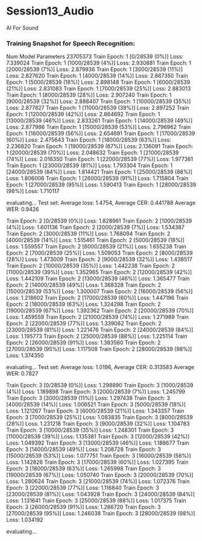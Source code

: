 # Session13_Audio
AI For Sound



### Training Snapshot for Speech Recognition:


Num Model Parameters 23705373
Train Epoch: 1 [0/28539 (0%)]	Loss: 7.339024
Train Epoch: 1 [1000/28539 (4%)]	Loss: 2.930881
Train Epoch: 1 [2000/28539 (7%)]	Loss: 2.879936
Train Epoch: 1 [3000/28539 (11%)]	Loss: 2.827620
Train Epoch: 1 [4000/28539 (14%)]	Loss: 2.867350
Train Epoch: 1 [5000/28539 (18%)]	Loss: 2.898148
Train Epoch: 1 [6000/28539 (21%)]	Loss: 2.831083
Train Epoch: 1 [7000/28539 (25%)]	Loss: 2.883013
Train Epoch: 1 [8000/28539 (28%)]	Loss: 2.907240
Train Epoch: 1 [9000/28539 (32%)]	Loss: 2.888407
Train Epoch: 1 [10000/28539 (35%)]	Loss: 2.877827
Train Epoch: 1 [11000/28539 (39%)]	Loss: 2.897252
Train Epoch: 1 [12000/28539 (42%)]	Loss: 2.864692
Train Epoch: 1 [13000/28539 (46%)]	Loss: 2.833261
Train Epoch: 1 [14000/28539 (49%)]	Loss: 2.877986
Train Epoch: 1 [15000/28539 (53%)]	Loss: 2.796962
Train Epoch: 1 [16000/28539 (56%)]	Loss: 2.654691
Train Epoch: 1 [17000/28539 (60%)]	Loss: 2.475643
Train Epoch: 1 [18000/28539 (63%)]	Loss: 2.236820
Train Epoch: 1 [19000/28539 (67%)]	Loss: 2.136091
Train Epoch: 1 [20000/28539 (70%)]	Loss: 2.048632
Train Epoch: 1 [21000/28539 (74%)]	Loss: 2.018350
Train Epoch: 1 [22000/28539 (77%)]	Loss: 1.977361
Train Epoch: 1 [23000/28539 (81%)]	Loss: 1.793304
Train Epoch: 1 [24000/28539 (84%)]	Loss: 1.814421
Train Epoch: 1 [25000/28539 (88%)]	Loss: 1.806006
Train Epoch: 1 [26000/28539 (91%)]	Loss: 1.715804
Train Epoch: 1 [27000/28539 (95%)]	Loss: 1.590413
Train Epoch: 1 [28000/28539 (98%)]	Loss: 1.710117

evaluating...
Test set: Average loss: 1.4754, Average CER: 0.441788 Average WER: 0.9426

Train Epoch: 2 [0/28539 (0%)]	Loss: 1.828961
Train Epoch: 2 [1000/28539 (4%)]	Loss: 1.601136
Train Epoch: 2 [2000/28539 (7%)]	Loss: 1.534387
Train Epoch: 2 [3000/28539 (11%)]	Loss: 1.768094
Train Epoch: 2 [4000/28539 (14%)]	Loss: 1.515461
Train Epoch: 2 [5000/28539 (18%)]	Loss: 1.559557
Train Epoch: 2 [6000/28539 (21%)]	Loss: 1.655238
Train Epoch: 2 [7000/28539 (25%)]	Loss: 1.509053
Train Epoch: 2 [8000/28539 (28%)]	Loss: 1.473009
Train Epoch: 2 [9000/28539 (32%)]	Loss: 1.438517
Train Epoch: 2 [10000/28539 (35%)]	Loss: 1.442238
Train Epoch: 2 [11000/28539 (39%)]	Loss: 1.352965
Train Epoch: 2 [12000/28539 (42%)]	Loss: 1.442109
Train Epoch: 2 [13000/28539 (46%)]	Loss: 1.365477
Train Epoch: 2 [14000/28539 (49%)]	Loss: 1.368328
Train Epoch: 2 [15000/28539 (53%)]	Loss: 1.300007
Train Epoch: 2 [16000/28539 (56%)]	Loss: 1.218602
Train Epoch: 2 [17000/28539 (60%)]	Loss: 1.447196
Train Epoch: 2 [18000/28539 (63%)]	Loss: 1.324298
Train Epoch: 2 [19000/28539 (67%)]	Loss: 1.392362
Train Epoch: 2 [20000/28539 (70%)]	Loss: 1.459559
Train Epoch: 2 [21000/28539 (74%)]	Loss: 1.271989
Train Epoch: 2 [22000/28539 (77%)]	Loss: 1.339062
Train Epoch: 2 [23000/28539 (81%)]	Loss: 1.221476
Train Epoch: 2 [24000/28539 (84%)]	Loss: 1.195773
Train Epoch: 2 [25000/28539 (88%)]	Loss: 1.225114
Train Epoch: 2 [26000/28539 (91%)]	Loss: 1.383560
Train Epoch: 2 [27000/28539 (95%)]	Loss: 1.117508
Train Epoch: 2 [28000/28539 (98%)]	Loss: 1.374350

evaluating...
Test set: Average loss: 1.0196, Average CER: 0.313583 Average WER: 0.7827

Train Epoch: 3 [0/28539 (0%)]	Loss: 1.298890
Train Epoch: 3 [1000/28539 (4%)]	Loss: 1.189898
Train Epoch: 3 [2000/28539 (7%)]	Loss: 1.245799
Train Epoch: 3 [3000/28539 (11%)]	Loss: 1.297438
Train Epoch: 3 [4000/28539 (14%)]	Loss: 1.006521
Train Epoch: 3 [5000/28539 (18%)]	Loss: 1.121267
Train Epoch: 3 [6000/28539 (21%)]	Loss: 1.343357
Train Epoch: 3 [7000/28539 (25%)]	Loss: 1.083835
Train Epoch: 3 [8000/28539 (28%)]	Loss: 1.231218
Train Epoch: 3 [9000/28539 (32%)]	Loss: 1.104783
Train Epoch: 3 [10000/28539 (35%)]	Loss: 1.248301
Train Epoch: 3 [11000/28539 (39%)]	Loss: 1.135381
Train Epoch: 3 [12000/28539 (42%)]	Loss: 1.049392
Train Epoch: 3 [13000/28539 (46%)]	Loss: 1.188677
Train Epoch: 3 [14000/28539 (49%)]	Loss: 1.208728
Train Epoch: 3 [15000/28539 (53%)]	Loss: 1.077751
Train Epoch: 3 [16000/28539 (56%)]	Loss: 1.142826
Train Epoch: 3 [17000/28539 (60%)]	Loss: 1.027395
Train Epoch: 3 [18000/28539 (63%)]	Loss: 1.265998
Train Epoch: 3 [19000/28539 (67%)]	Loss: 1.050740
Train Epoch: 3 [20000/28539 (70%)]	Loss: 1.280624
Train Epoch: 3 [21000/28539 (74%)]	Loss: 1.072376
Train Epoch: 3 [22000/28539 (77%)]	Loss: 1.116840
Train Epoch: 3 [23000/28539 (81%)]	Loss: 1.043928
Train Epoch: 3 [24000/28539 (84%)]	Loss: 1.131641
Train Epoch: 3 [25000/28539 (88%)]	Loss: 1.017375
Train Epoch: 3 [26000/28539 (91%)]	Loss: 1.286720
Train Epoch: 3 [27000/28539 (95%)]	Loss: 1.246038
Train Epoch: 3 [28000/28539 (98%)]	Loss: 1.034192

evaluating...
